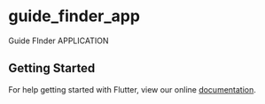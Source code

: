 # guide_finder_app

Guide FInder APPLICATION

## Getting Started

For help getting started with Flutter, view our online
[documentation](https://flutter.io/).
